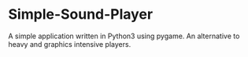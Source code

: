 # Simple-Sound-Player
A simple application written in Python3 using pygame. An alternative to heavy and graphics intensive players.
